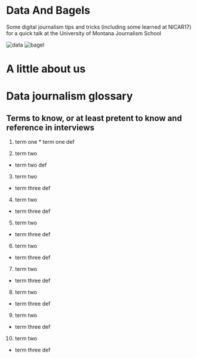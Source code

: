# Data And Bagels
Some digital journalism tips and tricks (including some learned at NICAR17) for a quick talk at the University of Montana Journalism School 

![data](https://media.giphy.com/media/CFkeus3K7NXBS/giphy.gif) ![bagel](https://media.giphy.com/media/ORYgct7M6YynC/giphy.gif)

# A little about us

# Data journalism glossary
## Terms to know, or at least pretent to know and reference in interviews

1. term one
       * term one def
  
2. term two
* term two def 
  
3. term two
  * term three def
  
  4. term two
  * term three def 
  
  5. term two
  * term three def 
  
  6. term two
  * term three def 
  
  7. term two
  * term three def 
  
  8. term two
  * term three def 
  
  9. term two
  * term three def 
  
  10. term two
  * term three def 
  
  


